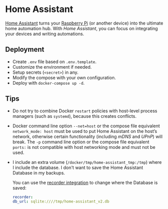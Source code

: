 # Home Assistant

[Home Assistant](https://www.home-assistant.io/) turns your [Raspberry Pi](https://www.raspberrypi.org/) (or another device) into the ultimate home automation hub. With *Home Assistant*, you can focus on integrating your devices and writing automations.

## Deployment

- Create `.env` file based on `.env.template`.
- Customize the environment if needed.
- Setup secrets (`<secret>`) in any.
- Modify the compose with your own configuration.
- Deploy with `docker-compose up -d`.

## Tips

- Do not try to combine Docker `restart` policies with host-level process managers (such as `systemd`), because this creates conflicts.
- Docker command line option `--net=host` or the compose file equivalent `network_mode: host` must be used to put Home Assistant on the host’s network, otherwise certain functionality (including *mDNS* and *UPnP*) will break. The `-p` command line option or the compose file equivalent `ports:` is not compatible with host networking mode and must not be used.
- I include an extra volume (`/docker/tmp/home-assistant_tmp:/tmp`) where I include the database. I don't want to save the Home Assistant Database in my backups.
  
  You can use the [recorder integration](https://www.home-assistant.io/integrations/recorder/) to change where the Database is saved:

  ```yaml
  recorder:
  db_url: sqlite:////tmp/home-assistant_v2.db
  ```
